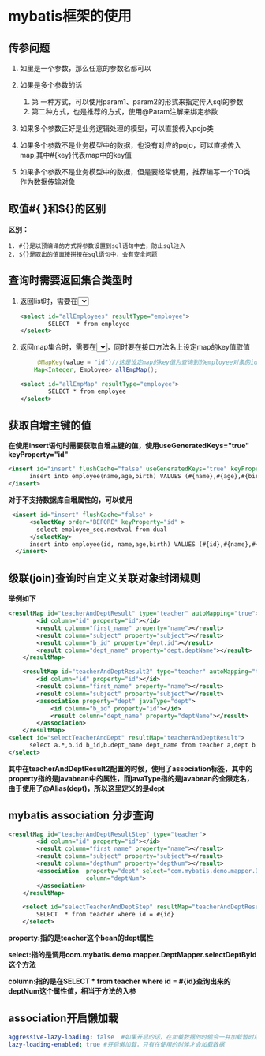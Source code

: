 # mybatis框架的使用

## 传参问题

1. 如里是一个参数，那么任意的参数名都可以
2. 如果是多个参数的话
   1. 第 一种方式，可以使用param1、param2的形式来指定传入sql的参数
   2. 第二种方式，也是推荐的方式，使用@Param注解来绑定参数 

3. 如果多个参数正好是业务逻辑处理的模型，可以直接传入pojo类
4. 如果多个参数不是业务模型中的数据，也没有对应的pojo，可以直接传入map,其中#{key}代表map中的key值
5. 如果多个参数不是业务模型中的数据，但是要经常使用，推荐编写一个TO类作为数据传输对象

## 取值#{ }和${}的区别

**区别：**

	1. #{}是以预编译的方式将参数设置到sql语句中去，防止sql注入
 	2. ${}是取出的值直接拼接在sql语句中，会有安全问题

## 查询时需要返回集合类型时

1. 返回list时，需要在<select id="###" resultType="设定集合类中的包装类"></select>

   ```xml
   <select id="allEmployees" resultType="employee">
           SELECT  * from employee
   </select>
   ```

2. 返回map集合时，需要在<select id="###" resultType="设定集合类中的包装类"></select>，同时要在接口方法名上设定map的key值取值

   ```java
    	@MapKey(value = "id")//这是设定map的key值为查询到的employee对象的id属性值
       Map<Integer, Employee> allEmpMap();
   ```

   ```xml
   <select id="allEmpMap" resultType="employee">
           SELECT * from employee
   </select>
   ```

## 获取自增主键的值 

**在使用insert语句时需要获取自增主键的值，使用useGeneratedKeys="true" keyProperty="id"**

```xml
<insert id="insert" flushCache="false" useGeneratedKeys="true" keyProperty="id">
      insert into employee(name,age,birth) VALUES (#{name},#{age},#{birth})
</insert>
```

**对于不支持数据库自增属性的，可以使用<selectKey></selectKey>**

```xml
 <insert id="insert" flushCache="false" >
      <selectKey order="BEFORE" keyProperty="id" >
        select employee_seq.nextval from dual
      </selectKey>
      insert into employee(id, name,age,birth) VALUES (#{id},#{name},#{age},#			  {birth})
  </insert>
```

## 级联(join)查询时自定义关联对象封闭规则

**举例如下**

```xml
<resultMap id="teacherAndDeptResult" type="teacher" autoMapping="true">
        <id column="id" property="id"></id>
        <result column="first_name" property="name"></result>
        <result column="subject" property="subject"></result>
        <result column="b_id" property="dept.id"></result>
        <result column="dept_name" property="dept.deptName"></result>
    </resultMap>

    <resultMap id="teacherAndDeptResult2" type="teacher" autoMapping="true">
        <id column="id" property="id"></id>
        <result column="first_name" property="name"></result>
        <result column="subject" property="subject"></result>
        <association property="dept" javaType="dept">
            <id column="b_id" property="id"></id>
            <result column="dept_name" property="deptName"></result>
        </association>
    </resultMap>
<select id="selectTeacherAndDept" resultMap="teacherAndDeptResult">
      select a.*,b.id b_id,b.dept_name dept_name from teacher a,dept b where        a.deptNum=b.id and b.id= #{id};
</select>
```

**其中在teacherAndDeptResult2配置的时候，使用了association标签，其中的property指的是javabean中的属性，而javaType指的是javabean的全限定名，由于使用了@Alias(dept)，所以这里定义的是dept**

## mybatis association 分步查询

```xml
<resultMap id="teacherAndDeptResultStep" type="teacher">
        <id column="id" property="id"></id>
        <result column="first_name" property="name"></result>
        <result column="subject" property="subject"></result>
        <result column="deptNum" property="deptNum"></result>
        <association  property="dept" select="com.mybatis.demo.mapper.DeptMapper.selectDeptById"
                      column="deptNum">
        </association>
    </resultMap>

    <select id="selectTeacherAndDeptStep" resultMap="teacherAndDeptResultStep">
        SELECT  * from teacher where id = #{id}
    </select>
```

**property:指的是teacher这个bean的dept属性**

**select:指的是调用com.mybatis.demo.mapper.DeptMapper.selectDeptById这个方法**

**column:指的是在SELECT  * from teacher where id = #{id}查询出来的deptNum这个属性值，相当于方法的入参**

## association开启懒加载

```yml
aggressive-lazy-loading: false  #如果开启的话，在加载数据的时候会一并加载暂时用不到的数据
lazy-loading-enabled: true #开启懒加载，只有在使用的时候才会加载数据
```

